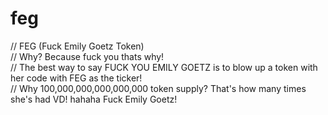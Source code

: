 # feg
// FEG (Fuck Emily Goetz Token) <br/>
// Why?  Because fuck you thats why!<br/>
// The best way to say FUCK YOU EMILY GOETZ is to blow up a token with her code with FEG as the ticker! <br/>
// Why 100,000,000,000,000,000 token supply? That's how many times she's had VD!  hahaha  Fuck Emily Goetz! <br/>
